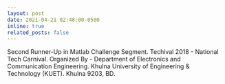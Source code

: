 ```yaml
---
layout: post
date: 2021-04-21 02:48:00-0500
inline: true
related_posts: false
---
```


Second Runner-Up in Matlab Challenge Segment. Techival 2018 - National Tech Carnival. Organized By - Department of Electronics and Communication Engineering. Khulna University of Engineering & Technology (KUET). Khulna 9203, BD.
